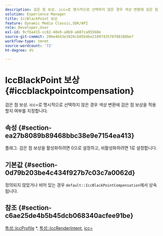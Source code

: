 ```yaml
---
description: 검은 점 보상. icc=로 명시적으로 선택하지 않은 경우 색상 변환에 검은 점 보상을 적용할지 여부를 지정합니다.
solution: Experience Manager
title: IccBlackPoint 보상
feature: Dynamic Media Classic,SDK/API
role: Developer,User
exl-id: 9cf6a415-cc82-40e9-a8b9-a687ca95560e
source-git-commit: 206e4643e3926cb85b4be2189743578f88180be7
workflow-type: tm+mt
source-wordcount: '72'
ht-degree: 4%

---
```


# IccBlackPoint 보상{#iccblackpointcompensation}

검은 점 보상. icc=로 명시적으로 선택하지 않은 경우 색상 변환에 검은 점 보상을 적용할지 여부를 지정합니다.

## 속성 {#section-ea27b8089b89468bbc38e9e7154ea413}

플래그. 검은 점 보상을 활성화하려면 0으로 설정하고, 비활성화하려면 1로 설정합니다.

## 기본값 {#section-0d79b203be4c434f927b7c03c7a0062d}

정의되지 않았거나 비어 있는 경우 `default::IccBlackPointCompensation`에서 상속됩니다.

## 참조 {#section-c6ae25de4b5b45dcb068340acfee91be}

[특성::IccProfile](../../../../../is-api/image-catalog/image-serving-api-ref/c-image-catalog-reference/c-attributes-reference/r-iccprofilecmyk.md#reference-db89f9dac33e447cadb359ec1ba27ee0) &#42;, [특성::IccRenderIntent](../../../../../is-api/image-catalog/image-serving-api-ref/c-image-catalog-reference/c-attributes-reference/r-iccrenderintent.md#reference-012f207f28bd4406a5368d23ed95a51f), [icc=](../../../../../is-api/http-ref/image-serving-api-ref/c-http-protocol-reference/c-command-reference/r-icc.md#reference-182b5679e21e4df3b4d330535a5a7517)
